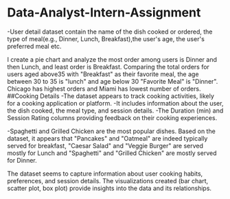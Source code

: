 # Data-Analyst-Intern-Assignment
-User detail dataset contain the name of the dish cooked or ordered, the type of meal(e.g., Dinner, Lunch, Breakfast),the user's age, the user's preferred meal etc.

I create a pie chart and analyze the most order among users is Dinner and then Lunch, and least order is Breakfast.
Comparing the total orders for users aged above35 with "Breakfast" as their favorite meal, the age between 30 to 35 is "lunch" and age below 30 "Favorite Meal" is "Dinner".
Chicago has highest orders and Miami has lowest number of orders.
##Cooking Details -The dataset appears to track cooking activities, likely for a cooking application or platform. -It includes information about the user, the dish cooked, the meal type, and session details. -The Duration (min) and Session Rating columns providing feedback on their cooking experiences.

-Spaghetti and Grilled Chicken are the most popular dishes. Based on the dataset, it appears that "Pancakes" and "Oatmeal" are indeed typically served for breakfast, "Caesar Salad" and "Veggie Burger" are served mostly for Lunch and "Spaghetti" and "Grilled Chicken" are mostly served for Dinner.

The dataset seems to capture information about user cooking habits, preferences, and session details. The visualizations created (bar chart, scatter plot, box plot) provide insights into the data and its relationships.
